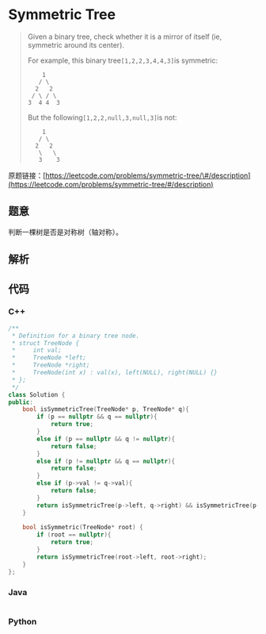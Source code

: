 # Symmetric Tree

> Given a binary tree, check whether it is a mirror of itself \(ie, symmetric around its center\).
>
> For example, this binary tree`[1,2,2,3,4,4,3]`is symmetric:
>
> ```
>     1
>    / \
>   2   2
>  / \ / \
> 3  4 4  3
> ```
>
> But the following`[1,2,2,null,3,null,3]`is not:
>
> ```
>     1
>    / \
>   2   2
>    \   \
>    3    3
> ```

原题链接：[https://leetcode.com/problems/symmetric-tree/\#/description](https://leetcode.com/problems/symmetric-tree/#/description)

## 题意

判断一棵树是否是对称树（轴对称）。

## 解析

## 代码

### C++

```cpp
/**
 * Definition for a binary tree node.
 * struct TreeNode {
 *     int val;
 *     TreeNode *left;
 *     TreeNode *right;
 *     TreeNode(int x) : val(x), left(NULL), right(NULL) {}
 * };
 */
class Solution {
public:
    bool isSymmetricTree(TreeNode* p, TreeNode* q){
        if (p == nullptr && q == nullptr){
            return true;
        }
        else if (p == nullptr && q != nullptr){
            return false;
        }
        else if (p != nullptr && q == nullptr){
            return false;
        }
        else if (p->val != q->val){
            return false;
        }
        return isSymmetricTree(p->left, q->right) && isSymmetricTree(p->right, q->left);
    }
    
    bool isSymmetric(TreeNode* root) {
        if (root == nullptr){
            return true;
        }
        return isSymmetricTree(root->left, root->right);
    }
};
```

### Java

```java

```

### Python

```py

```



